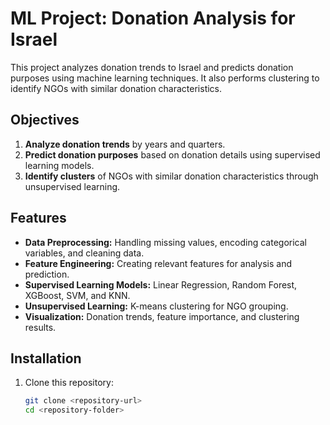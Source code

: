 # ML Project: Donation Analysis for Israel

This project analyzes donation trends to Israel and predicts donation purposes using machine learning techniques. It also performs clustering to identify NGOs with similar donation characteristics.

## Objectives

1. **Analyze donation trends** by years and quarters.
2. **Predict donation purposes** based on donation details using supervised learning models.
3. **Identify clusters** of NGOs with similar donation characteristics through unsupervised learning.

## Features

- **Data Preprocessing:** Handling missing values, encoding categorical variables, and cleaning data.
- **Feature Engineering:** Creating relevant features for analysis and prediction.
- **Supervised Learning Models:** Linear Regression, Random Forest, XGBoost, SVM, and KNN.
- **Unsupervised Learning:** K-means clustering for NGO grouping.
- **Visualization:** Donation trends, feature importance, and clustering results.

## Installation

1. Clone this repository:
   ```bash
   git clone <repository-url>
   cd <repository-folder>
